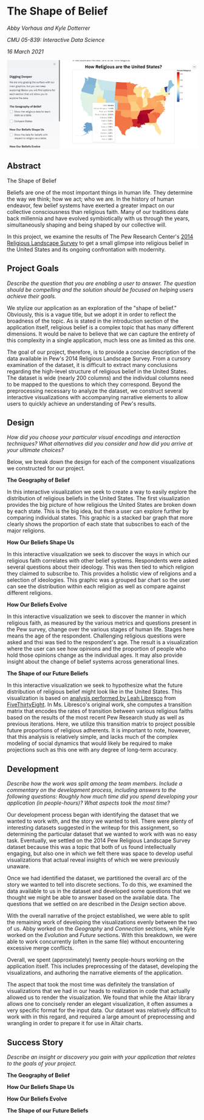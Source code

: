 # The Shape of Belief

_Abby Vorhaus and Kyle Dotterrer_

_CMU 05-839: Interactive Data Science_

_16 March 2021_

![](streamlit_app_capture.PNG)

## Abstract

The Shape of Belief

Beliefs are one of the most important things in human life. They determine the way we think; how we act; who we are. In the history of human endeavor, few belief systems have exerted a greater impact on our collective consciousness than religious faith. Many of our traditions date back millennia and have evolved symbiotically with us through the years, simultaneously shaping and being shaped by our collective will. 

In this project, we examine the results of The Pew Research Center's [2014 Religious Landscape Survey](https://www.pewforum.org/2015/05/12/americas-changing-religious-landscape/) to get a small glimpse into religious belief in the United States and its ongoing confrontation with modernity.

## Project Goals

_Describe the question that you are enabling a user to answer. The question should be compelling and the solution should be focused on helping users achieve their goals._

We stylize our application as an exploration of the "shape of belief." Obviously, this is a vague title, but we adopt it in order to reflect the broadness of the topic. As is stated in the introduction section of the application itself, religious belief is a complex topic that has many different dimensions. It would be naive to believe that we can capture the entirety of this complexity in a single application, much less one as limited as this one.

The goal of our project, therefore, is to provide a concise description of the data available in Pew's 2014 Religious Landscape Survey. From a cursory examination of the dataset, it is difficult to extract many conclusions regarding the high-level structure of religious belief in the United States. The dataset is wide (nearly 200 columns) and the individual columns need to be mapped to the questions to which they correspond. Beyond the preprocessing necessary to analyze the dataset, we construct several interactive visualizations with accompanying narrative elements to allow users to quickly achieve an understanding of Pew's results.

## Design

_How did you choose your particular visual encodings and interaction techniques? What alternatives did you consider and how did you arrive at your ultimate choices?_

Below, we break down the design for each of the component visualizations we constructed for our project.

**The Geography of Belief**

In this interactive visualization we seek to create a way to easily explore the distribution of religious beliefs in the United States. The first visualization provides the big picture of how religious the United States are broken down by each state. This is the big idea, but then a user can explore further by comparing individual states. This graphic is a stacked bar graph that more clearly shows the 
proportion of each state that subscribes to each of the major religions. 

**How Our Beliefs Shape Us**

In this interactive visualization we seek to discover the ways in which our religious faith correlates with other belief systems. Respondents were asked several questions about their ideology. This was then tied to which religion they claimed to subscribe to. This provides a holistic view of religions and a selection of ideologies. This graphic was a grouped bar chart so the user can see the distribution within each religion as well as compare against different religions. 

**How Our Beliefs Evolve**

In this interactive visualization we seek to discover the manner in which religious faith, as measured by the various metrics and questions present in the Pew survey, change over the various stages of human life. Stages here means the age of the respondent. Challenging religious questions were asked and thsi was tied to the respondent's age. The result is a visualization where the user can see how opinions and the proportion of people who hold those opinions change as the individual ages. It may also provide insight about the change of belief systems across generational lines. 

**The Shape of our Future Beliefs**

In this interactive visualization we seek to hypothesize what the future distribution of religious belief might look like in the United States. This visualization is based on [analysis performed by Leah Libresco](https://fivethirtyeight.com/features/evangelical-protestants-are-the-biggest-winners-when-people-change-faiths/) from [FiveThirtyEight](https://fivethirtyeight.com/). In Ms. Libresco's original work, she computes a transition matrix that encodes the rates of transition between various religious faiths based on the results of the most recent Pew Research study as well as previous iterations. Here, we utilize this transition matrix to project possible future proportions of religious adherents. It is important to note, however, that this analysis is relatively simple, and lacks much of the complex modeling of social dynamics that would likely be required to make projections such as this one with any degree of long-term accuracy.

## Development

_Describe how the work was split among the team members. Include a commentary on the development process, including answers to the following questions: Roughly how much time did you spend developing your application (in people-hours)? What aspects took the most time?_

Our development process began with identifying the dataset that we wanted to work with, and the story we wanted to tell. There were plenty of interesting datasets suggested in the writeup for this assignment, so determining the particular dataset that we wanted to work with was no easy task. Eventually, we settled on the 2014 Pew Religious Landscape Survey dataset because this was a topic that both of us found intellectually engaging, but also one in which we felt there was space to develop useful visualizations that actual reveal insights of which we were previously unaware.

Once we had identified the dataset, we partitioned the overall arc of the story we wanted to tell into discrete sections. To do this, we examined the data available to us in the dataset and developed some questions that we thought we might be able to answer based on the available data. The questions that we settled on are described in the _Design_ section above.

With the overall narrative of the project established, we were able to split the remaining work of developing the visualizations evenly between the two of us. Abby worked on the _Geography_ and _Connection_ sections, while Kyle worked on the _Evolution_ and _Future_ sections. With this breakdown, we were able to work concurrently (often in the same file) without encountering excessive merge conflicts.

Overall, we spent (approximately) twenty people-hours working on the application itself. This includes preprocessing of the dataset, developing the visualizations, and authoring the narrative elements of the application.

The aspect that took the most time was definitely the translation of visualizations that we had in our heads to realization in code that actually allowed us to render the visualization. We found that while the Altair library allows one to concisely render an elegant visualization, it often assumes a very specific format for the input data. Our dataset was relatively difficult to work with in this regard, and required a large amount of preprocessing and wrangling in order to prepare it for use in Altair charts.

## Success Story

_Describe an insight or discovery you gain with your application that relates to the goals of your project._

**The Geography of Belief**
 
 

**How Our Beliefs Shape Us**



**How Our Beliefs Evolve**


**The Shape of our Future Beliefs**
